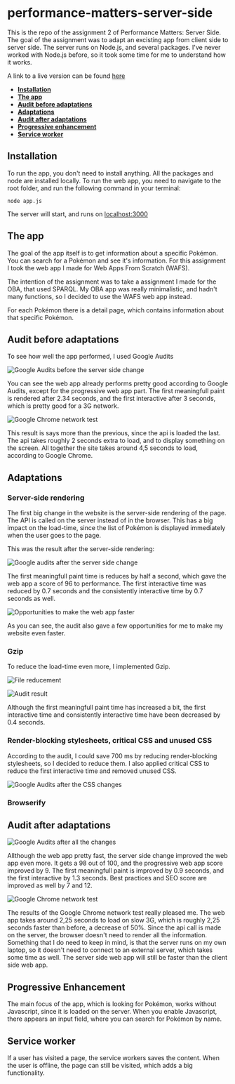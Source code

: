 # performance-matters-server-side

This is the repo of the assignment 2 of Performance Matters: Server Side.
The goal of the assignment was to adapt an excisting app from client side to server side. The server runs on Node.js, and several packages. I've never worked with Node.js before, so it took some time for me to understand how it works.

A link to a live version can be found [here](https://performance-matters-server-side-groqrjgpjv.now.sh)

- **[Installation](#installation)**
- **[The app](#the-app)**
- **[Audit before adaptations](#audit-before-adaptations)**
- **[Adaptations](#adaptation)**
- **[Audit after adaptations](#audit-after-adaptations)**
- **[Progressive enhancement](#progressive-enhancement)**
- **[Service worker](#service-worker)**

## Installation

To run the app, you don't need to install anything. All the packages and node are installed locally. To run the web app, you need to navigate to the root folder, and run the following command in your terminal:

`node app.js`

The server will start, and runs on [localhost:3000](http://localhost:3000)

## The app

The goal of the app itself is to get information about a specific Pokémon. You can search for a Pokémon and see it's information.
For this assignment I took the web app I made for Web Apps From Scratch (WAFS). 

The intention of the assignment was to take a assignment I made for the OBA, that used SPARQL. My OBA app was really minimalistic, and hadn't many functions, so I decided to use the WAFS web app instead.

For each Pokémon there is a detail page, which contains information about that specific Pokémon.

## Audit before adaptations

To see how well the app performed, I used Google Audits

![Google Audits before the server side change](https://i.imgur.com/MopOj35.png)

You can see the web app already performs pretty good according to Google Audits, except for the progressive web app part. The first meaningfull paint is rendered after 2.34 seconds, and the first interactive after 3 seconds, which is pretty good for a 3G network.

![Google Chrome network test](https://i.imgur.com/JZfWdzK.png)

This result is says more than the previous, since the api is loaded the last. The api takes roughly 2 seconds extra to load, and to display something on the screen. All together the site takes around 4,5 seconds to load, according to Google Chrome.

## Adaptations

### Server-side rendering

The first big change in the website is the server-side rendering of the page. The API is called on the server instead of in the browser. This has a big impact on the load-time, since the list of Pokémon is displayed immediately when the user goes to the page.

This was the result after the server-side rendering:

![Google audits after the server side change](https://i.imgur.com/5M30CXD.png)

The first meaningfull paint time is reduces by half a second, which gave the web app a score of 96 to performance. The first interactive time was reduced by 0.7 seconds and the consistently interactive time by 0.7 seconds as well.

![Opportunities to make the web app faster](https://i.imgur.com/AvkXzKU.png)

As you can see, the audit also gave a few opportunities for me to make my website even faster.

### Gzip

To reduce the load-time even more, I implemented Gzip.

![File reducement](https://i.imgur.com/n9dREnw.png)

![Audit result](https://i.imgur.com/xHvwu3q.png)

Although the first meaningfull paint time has increased a bit, the first interactive time and consistently interactive time have been decreased by 0.4 seconds. 

### Render-blocking stylesheets, critical CSS and unused CSS

According to the audit, I could save 700 ms by reducing render-blocking stylesheets, so I decided to reduce them. I also applied critical CSS to reduce the first interactive time and removed unused CSS.

![Google Audits after the CSS changes](https://i.imgur.com/ACmqLFr.png)

### Browserify



## Audit after adaptations

![Google Audits after all the changes](https://i.imgur.com/ACmqLFr.png)

Allthough the web app pretty fast, the server side change improved the web app even more. It gets a 98 out of 100, and the progressive web app score improved by 9. The first meaningfull paint is improved by 0.9 seconds, and the first interactive by 1.3 seconds. Best practices and SEO score are improved as well by 7 and 12.

![Google Chrome network test](https://i.imgur.com/Je79cEU.png)

The results of the Google Chrome network test really pleased me. The web app takes around 2,25 seconds to load on slow 3G, which is roughly 2,25 seconds faster than before, a decrease of 50%. Since the api call is made on the server, the browser doesn't need to render all the information. Something that I do need to keep in mind, is that the server runs on my own laptop, so it doesn't need to connect to an external server, which takes some time as well. The server side web app will still be faster than the client side web app.

## Progressive Enhancement

The main focus of the app, which is looking for Pokémon, works without Javascript, since it is loaded on the server. When you enable Javascript, there appears an input field, where you can search for Pokémon by name.

## Service worker

If a user has visited a page, the service workers saves the content. When the user is offline, the page can still be visited, which adds a big functionality.

